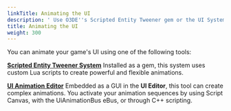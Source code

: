 ```yaml
---
linkTitle: Animating the UI
description: ' Use O3DE''s Scripted Entity Tweener gem or the UI System''s Animation Editor to animate game UI elements. '
title: Animating the UI
weight: 300
---
```


You can animate your game's UI using one of the following tools:

[**Scripted Entity Tweener System**](/docs/user-guide/interactivity/user-interface/animating/tweener-system)
Installed as a gem, this system uses custom Lua scripts to create powerful and flexible animations.

[**UI Animation Editor**](/docs/user-guide/interactivity/user-interface/animating/animation-editor)
Embedded as a GUI in the **UI Editor**, this tool can create complex animations. You activate your animation sequences by using Script Canvas, with the UiAnimationBus eBus, or through C++ scripting.
